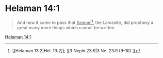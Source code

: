 # Helaman 14:1

> And now it came to pass that <u>Samuel</u>[^a], the Lamanite, did prophesy a great many more things which cannot be written.

[Helaman 14:1](https://www.churchofjesuschrist.org/study/scriptures/bofm/hel/14?lang=eng&id=p1#p1)


[^a]: [[Helaman 13.2|Hel. 13:2]]; [[3 Nephi 23.9|3 Ne. 23:9 (9-10).]]
